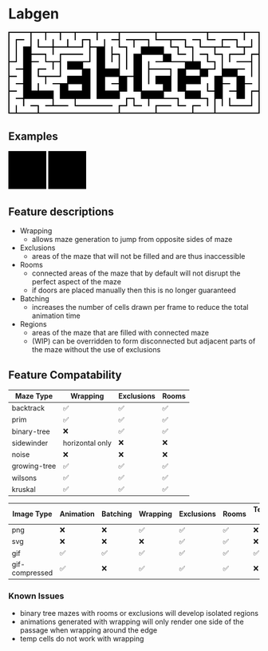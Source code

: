 # Labgen

![logo](examples/logo.png "logo")

## Examples
![compressed gif example](examples/example.gif "Kruskals Compressed Gif")
![compressed gif example](examples/example2.gif "Wilsons Compressed Gif with deadend removal")


## Feature descriptions
- Wrapping
  - allows maze generation to jump from opposite sides of maze
- Exclusions
  - areas of the maze that will not be filled and are thus inaccessible
- Rooms
  - connected areas of the maze that by default will not disrupt the perfect aspect of the maze
  - if doors are placed manually then this is no longer guaranteed
- Batching
  - increases the number of cells drawn per frame to reduce the total animation time
- Regions
  - areas of the maze that are filled with connected maze
  - (WIP) can be overridden to form disconnected but adjacent parts of the maze without the use of exclusions

## Feature Compatability

|  Maze Type | Wrapping | Exclusions | Rooms |
|------------|----------|------------|-------|
| backtrack    | ✅ | ✅ | ✅ |
| prim         | ✅ | ✅ | ✅ |
| binary-tree  | ❌ | ✅ | ✅ |
| sidewinder   | horizontal only | ❌ | ❌ |
| noise        | ❌ | ❌ | ❌ |
| growing-tree | ✅ | ✅ | ✅ |
| wilsons      | ✅ | ✅ | ✅ |
| kruskal      | ✅ | ✅ | ✅ |

|  Image Type | Animation | Batching | Wrapping | Exclusions | Rooms | Temporary Cells |
|-------------|-----------|----------|----------|------------|-------|---------|
| png            | ❌ | ❌ | ✅ | ✅ | ✅ | ❌ |
| svg            | ❌ | ❌ | ❌ | ✅ | ✅ | ❌ |
| gif            | ✅ | ✅ | ✅ | ✅ | ✅ | ✅ |
| gif-compressed | ✅ | ❌ | ✅ | ✅ | ✅ | ❌ |

### Known Issues

- binary tree mazes with rooms or exclusions will develop isolated regions
- animations generated with wrapping will only render one side of the passage when wrapping around the edge
- temp cells do not work with wrapping
